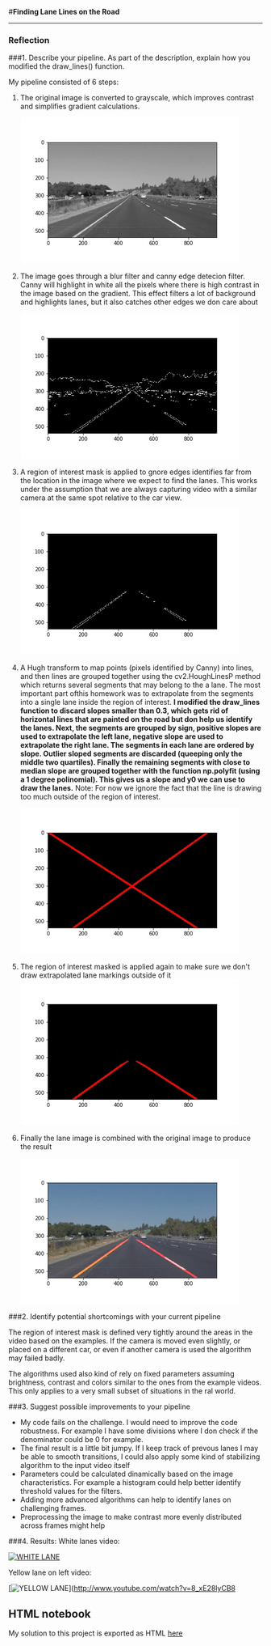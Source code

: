#**Finding Lane Lines on the Road** 

[//]: # (Image References)
[image_gray]: writeup/gray.jpg
[image_canny]: writeup/canny.jpg
[image_roi]: writeup/roi_edged_image.jpg
[image_lanes_full]: writeup/lanes_image.jpg
[image_lanes_roi]: writeup/roi_lanes_image.jpg
[image_combined]: writeup/combined.jpg

---

### Reflection

###1. Describe your pipeline. As part of the description, explain how you modified the draw_lines() function.

My pipeline consisted of 6 steps:

1. The original image is converted to grayscale, which improves contrast and simplifies gradient calculations. 

    ![alt text][image_gray]
    
2. The image goes through a blur filter and canny edge detecion filter. Canny will highlight in white all the pixels where there is high contrast in the image based on the gradient. This effect filters a lot of background and highlights lanes, but it also catches other edges we don care about

    ![alt text][image_canny]
    
3. A region of interest mask is applied to gnore edges identifies far from the location in the image where we expect to find the lanes. This works under the assumption that we are always capturing video with a similar camera at the same spot relative to the car view.

    ![alt text][image_roi]
    
4. A Hugh transform  to map points (pixels identified by Canny) into lines, and then lines are grouped together using the cv2.HoughLinesP method which returns several segments that may belong to the a lane. The most important part ofthis homework was to extrapolate from the segments into a single lane inside the region of interest. 
    **I modified the draw_lines function to discard slopes smaller than 0.3, which gets rid of horizontal lines that are painted on the road but don help us identify the lanes. Next, the segments are grouped by sign, positive slopes are used to extrapolate the left lane, negative slope are used to extrapolate the right lane. The segments in each lane are ordered by slope. Outlier sloped segments are discarded (queeping only the middle two quartiles). Finally the remaining segments with close to median slope are grouped together with the function np.polyfit (using a 1 degree polinomial). This gives us a slope and y0 we can use to draw the lanes.** 
    Note: For now we ignore the fact that the line is drawing too much outside of the region of interest.
    
    ![alt text][image_lanes_full]
    
5. The region of interest masked is applied again to make sure we don't draw extrapolated lane markings outside of it
    
    ![alt text][image_lanes_roi]

6. Finally the lane image is combined with the original image to produce the result
    
    ![alt text][image_combined]    


###2. Identify potential shortcomings with your current pipeline

The region of interest mask is defined very tightly around the areas in the video based on the examples. If the camera is moved even slightly, or placed on a different car, or even if another camera is used the algorithm may failed badly.

The algorithms used also kind of rely on fixed parameters assuming brightness, contrast and colors similar to the ones from the example videos. This only applies to a very small subset of situations in the ral world.


###3. Suggest possible improvements to your pipeline

* My code fails on the challenge. I would need to improve the code robustness. For example I have some divisions where I don check if the denominator could be 0 for example.
* The final result is a little bit jumpy. If I keep track of prevous lanes I may be able to smooth transitions, I could also apply some kind of stabilizing algorithm to the input video itself 
* Parameters could be calculated dinamically based on the image characteristics. For example a histogram could help better identify threshold values for the filters. 
* Adding more advanced algorithms can help to identify lanes on challenging frames.
* Preprocessing the image to make contrast more evenly distributed across frames might help


###4. Results:
White lanes video:

 [![WHITE LANE](http://img.youtube.com/vi/RuXgtg9qRJE/0.jpg)](http://www.youtube.com/watch?v=RuXgtg9qRJE)


Yellow lane on left video:

 [![YELLOW LANE](http://img.youtube.com/vi/8_xE28lyCB8/0.jpg)](http://www.youtube.com/watch?v=8_xE28lyCB8
 
 ## HTML notebook
 
 My solution to this project is exported as HTML [here](https://github.com/josemacenteno/CarND-LaneLines-P1/blob/master/P1.html)


